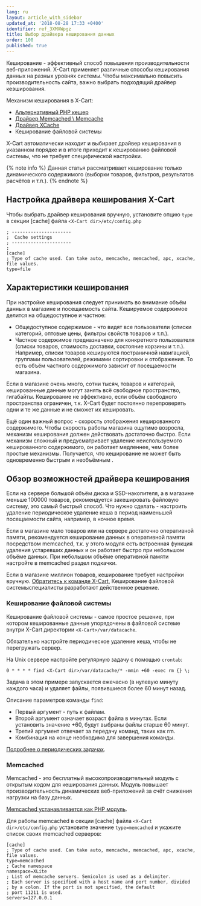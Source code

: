 ```yaml
---
lang: ru
layout: article_with_sidebar
updated_at: '2018-08-28 17:33 +0400'
identifier: ref_3XMXWpgz
title: Выбор драйвера кеширования данных
order: 100
published: true
---
```

Кеширование - эффективный способ повышения производительности веб-приложений. X-Cart применяет различные способы кеширования данных на разных уровнях системы. Чтобы максимально повысить производительность сайта, важно выбрать подходящий драйвер кеэширования. 

Механизм кеширования в X-Cart:

-	[Альтернативный PHP кешер](http://php.net/manual/ru/book.apc.php)
-	[Драйвер Memcached \ Memcache](http://php.net/manual/ru/book.memcached.php)
-	[Драйвер XCache](https://xcache.lighttpd.net/)
-	Кеширование файловой системы

X-Cart автоматически находит и выбирает драйвер кеширования в указанном порядке и в итоге приходит к кешированию файловой системы, что не требует специфической настройки.

{% note info %}
Данная статья рассматривает кеширование только динамического содержимого (выборки товаров, фильтров, результатов расчётов и т.п.).
{% endnote %}

## Настройка драйвера кеширования X-Cart

Чтобы выбрать драйвер кеширования вручную, установите опцию `type` в секции [cache] файла `<X-Cart dir>/etc/config.php`

```
; ----------------------
;  Cache settings
; ----------------------
;
[cache]
; Type of cache used. Can take auto, memcache, memcached, apc, xcache, file values.
type=file
```

## Характеристики кеширования

При настройке кеширования следует принимать во внимание объём данных в магазине и посещаемость сайта. Кешируемое содержимое делится на общедоступное и частное:

-	Общедоступное содержимое - что видят все пользователи (списки категорий, оптовые цены, фильтры свойств товаров и т.п.). 
-	Частное содержимое предназначено для конкретного пользователя (списки товаров, стоимость доставки, состояние корзины и т.п.). Например, списки товаров кешируются постраничной навигацией, группами пользователей, режимами сортировки и отображения. То есть объём частного содержимого зависит от посещаемости магазина.

Если в магазине очень много, сотни тысяч, товаров и категорий, кешированные данные могут занять всё свободное пространство, гигабайты. Кеширование не эффективно, если объём свободного пространства ограничен, т.к. X-Cart будет постоянно перепроверять одни и те же данные и не сможет их кешировать.

Ещё один важный вопрос - скорость отображения кешированного содержимого. Чтобы скорость работы магазина ощутимо возросла, механизм кеширования должен действовать достаточно быстро. Если механизм сложный и предусматривает удаление неиспользуемого кешированного содержимого, он работает медленнее, чем более простые механизмы. Получается, что кеширование не может быть одновременно быстрым и необъёмным .

## Обзор возможностей драйвера кеширования

Если на сервере большой объём диска и SSD-накопителя, а в магазине меньше 100000 товаров, рекомендуется закешировать файловую систему, это самый быстрый способ. Что нужно сделать - настроить удаление периодическое удаление кеша в период наименьшей посещаемости сайта, например, в ночное время.

Если в магазине мало товаров или на сервере достаточно оперативной памяти, рекомендуется кеширование данных в оперативной памяти посредством memcached, т.к. у этого модуля есть встроенная функция удаления устаревших данных и он работает быстро при небольшом объёме данных. При небольшом объёме оперативной памяти настройте в memcached раздел подкачки.

Если в магазине миллион товаров, кеширование требует настройки вручную. [Обратитесь к команде X-Cart](https://www.x-cart.ru/contact-us.html), Кеширование файловой системыспециалисты разработают действенное решение. 

### Кеширование файловой системы

Кеширование файловой системы - самое простое решение, при котором кешированные данные упорядочены в файловой системе внутри X-Cart директории `<X-Cart>/var/datacache`.

Обязательно настройте периодическое удаление кеша, чтобы не перегружать сервер.

На Unix сервере настройте регулярную задачу с помощью `crontab`:

```
0 * * * * find <X-Cart dir>/var/datacache/* -mmin +60 -exec rm {} \;
```

Задача в этом примере запускается ежечасно (в нулевую минуту каждого часа) и удаляет файлы, появившиеся более 60 минут назад.

Описание параметров команды `find`:
- Первый аргумент - путь к файлам.
- Второй аргумент означает возраст файла в минутах. Если установить значение +60, будут выбраны файлы старше 60 минут.
- Третий аргумент отвечает за передачу команд, таких как rm.
- Комбинация на конце необходима для завершения команды.

[Подробнее о периодических задачах](https://www.cyberciti.biz/faq/how-do-i-add-jobs-to-cron-under-linux-or-unix-oses/).

### Memcached

Memcached - это бесплатный высокопроизводительный модуль с открытым кодом для кеширования данных. Модуль повышает производительность динамических веб-приложений за счёт снижения нагрузки на базу данных.

[Memcached устанавливается как PHP модуль](http://php.net/manual/ru/memcached.installation.php).

Для работы memcached в секции [cache] файла `<X-Cart dir>/etc/config.php` установите значение `type=memcached` и укажите список своих memcached серверов:

```
[cache]
; Type of cache used. Can take auto, memcache, memcached, apc, xcache, file values.
type=memcached
; Cache namespace
namespace=XLite
; List of memcache servers. Semicolon is used as a delimiter.
; Each server is specified with a host name and port number, divided
; by a colon. If the port is not specified, the default
; port 11211 is used.
servers=127.0.0.1
```
